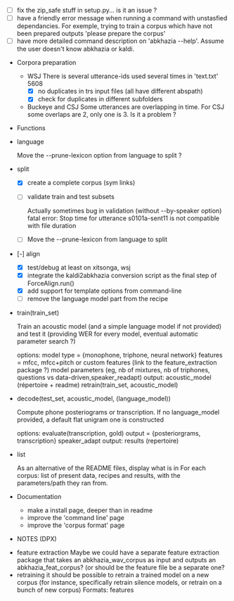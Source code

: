 <!-- -*-org-*- this comment force org-mode in emacs -->

- [ ] fix the zip_safe stuff in setup.py... is it an issue ?
- [ ] have a friendly error message when running a command with
  unstasfied dependancies. For exemple, trying to train a corpus which
  have not been prepared outputs 'please prepare the corpus'
- [ ] have more detailed command description on 'abkhazia <command>
  --help'. Assume the user doesn't know abkhazia or kaldi.

* Corpora preparation

  - WSJ
    There is several utterance-ids used several times in 'text.txt' 5608
    - [X] no duplicates in trs input files (all have different abspath)
    - [X] check for duplicates in different subfolders

  - Buckeye and CSJ
    Some utterances are overlapping in time. For CSJ some overlaps
    are 2, only one is 3. Is it a problem ?

* Functions

 - language

   Move the --prune-lexicon option from language to split ?

 - split

   - [X] create a complete corpus (sym links)

   - [ ] validate train and test subsets

        Actually sometimes bug in validation (without --by-speaker option)
        fatal error: Stop time for utterance s0101a-sent11 is not compatible with file duration

   - [ ] Move the --prune-lexicon from language to split

 - [-] align

   - [X] test/debug at least on xitsonga, wsj
   - [X] integrate the kaldi2abkhazia conversion script as the final
     step of ForceAlign.run()
   - [X] add support for template options from command-line
   - [ ] remove the language model part from the recipe

 - train(train_set)

   Train an acoustic model (and a simple language model if not provided)
   and test it (providing WER for every model, eventual automatic
   parameter search ?)

   options:
   model type = {monophone, triphone, neural network}
   features = mfcc, mfcc+pitch or custom features (link to the feature_extraction package ?)
   model parameters (eg, nb of mixtures, nb of triphones, questions vs data-driven,speaker_readapt)
   output: acoustic_model (répertoire + readme)
   retrain(train_set, acoustic_model)

 - decode(test_set, acoustic_model, (language_model))

   Compute phone posteriograms or transcription. If no language_model
   provided, a default flat unigram one is constructed

   options:
   evaluate(transcription, gold)
   output = {posteriorgrams, transcription}
   speaker_adapt
   output: results (repertoire)

 - list

   As an alternative of the README files, display what is in
   <data-directory> For each corpus: list of present data, recipes and
   results, with the parameters/path they ran from.

* Documentation

  - make a install page, deeper than in readme
  - improve the 'command line' page
  - improve the 'corpus format' page

* NOTES (DPX)

 - feature extraction
   Maybe we could have a separate feature extraction package that
   takes an abkhazia_wav_corpus as input and outputs an
   abkhazia_feat_corpus?  (or should be the feature file be a separate
   one?
 - retraining
   it should be possible to retrain a trained model on a new corpus
   (for instance, specifically retrain silence models, or retrain on a
   bunch of new corpus) Formats: features
